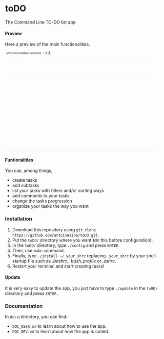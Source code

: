# toDO
The Command Line TO-DO list app

#### Preview
Here a preview of the main functionalities.

![toDO preview](media/toDO_preview.gif)

#### Funtionalities
You can, among things,
* create tasks
* add subtasks
* list your tasks with filters and/or sorting ways
* add comments to your tasks
* change the tasks progression
* organize your tasks the way you want

### Installation
1. Download this repository using `git clone https://github.com/antoinesion/toDO.git`.
2. Put the `toDO/` directory where you want (do this before configuration).
3. In the `toDO/` directory, type `./config` and press `ENTER`.
4. Then, use `make` command.
5. Finally, type `./install ~/.your_shrc` replacing `.your_shrc` by your shell startup file such as *.bashrc*, *.bash_profile* or *.zshrc*.
6. Restart your terminal and start creating tasks!

#### Update
It is very easy to update the app, you just have to type `./update` in the `toDO/` directory and press `ENTER`.

### Documentation
In `docs/`directory, you can find:
* `DOC_USER.md` to learn about how to use the app.
* `DOC_DEV.md` to learn about how the app is coded.


